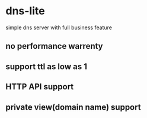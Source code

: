 # dns-lite
simple dns server with full business feature


## no performance warrenty
## support ttl as low as 1
## HTTP API support
## private view(domain name) support
